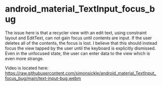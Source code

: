 # android_material_TextInput_focus_bug

The issue here is that a recycler view with an edit text, using constraint layout and EditText, can not gain focus until contents are input.
If the user deletes all of the contents, the focus is lost. I believe that this should instead focus the view tapped by the user until the keyboard
is explicitly dismissed. Even in the unfocused state, the user can enter data to the view which is even more strange.


Video is located here: https://raw.githubusercontent.com/simonsickle/android_material_TextInput_focus_bug/main/text-input-bug.webm
